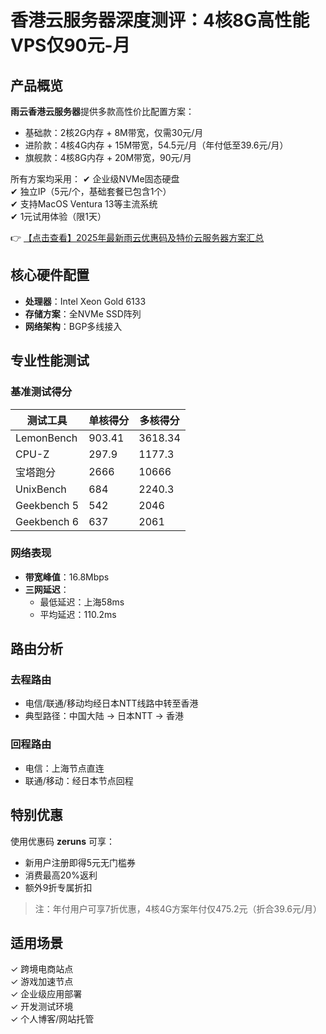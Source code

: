 # 香港云服务器深度测评：4核8G高性能VPS仅90元-月

## 产品概览

**雨云香港云服务器**提供多款高性价比配置方案：
- 基础款：2核2G内存 + 8M带宽，仅需30元/月
- 进阶款：4核4G内存 + 15M带宽，54.5元/月（年付低至39.6元/月）
- 旗舰款：4核8G内存 + 20M带宽，90元/月

所有方案均采用：
✔ 企业级NVMe固态硬盘  
✔ 独立IP（5元/个，基础套餐已包含1个）  
✔ 支持MacOS Ventura 13等主流系统  
✔ 1元试用体验（限1天）

👉 [【点击查看】2025年最新雨云优惠码及特价云服务器方案汇总](https://bit.ly/RainYun)

## 核心硬件配置
- **处理器**：Intel Xeon Gold 6133
- **存储方案**：全NVMe SSD阵列
- **网络架构**：BGP多线接入

## 专业性能测试

### 基准测试得分
| 测试工具       | 单核得分 | 多核得分 |
|----------------|----------|----------|
| LemonBench     | 903.41   | 3618.34  |
| CPU-Z          | 297.9    | 1177.3   |
| 宝塔跑分       | 2666     | 10666    |
| UnixBench      | 684      | 2240.3   |
| Geekbench 5    | 542      | 2046     |
| Geekbench 6    | 637      | 2061     |

### 网络表现
- **带宽峰值**：16.8Mbps
- **三网延迟**：
  - 最低延迟：上海58ms
  - 平均延迟：110.2ms

## 路由分析
### 去程路由
- 电信/联通/移动均经日本NTT线路中转至香港
- 典型路径：中国大陆 → 日本NTT → 香港

### 回程路由
- 电信：上海节点直连
- 联通/移动：经日本节点回程

## 特别优惠
使用优惠码 **zeruns** 可享：
- 新用户注册即得5元无门槛券
- 消费最高20%返利
- 额外9折专属折扣

> 注：年付用户可享7折优惠，4核4G方案年付仅475.2元（折合39.6元/月）

## 适用场景
✓ 跨境电商站点  
✓ 游戏加速节点  
✓ 企业级应用部署  
✓ 开发测试环境  
✓ 个人博客/网站托管